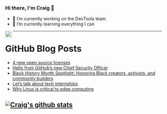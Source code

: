 ### Hi there, I'm Craig 👋

<!--
**CraigTeelFugro/CraigTeelFugro** is a ✨ _special_ ✨ repository because its `README.md` (this file) appears on your GitHub profile.

Here are some ideas to get you started:
-->

- 🔭 I’m currently working on the DevTools team
- 🌱 I’m currently learning everything I can

[<img align="left" alt="Craig Teel | LinkedIn" width="22px" src="https://cdn.jsdelivr.net/npm/simple-icons@v3/icons/linkedin.svg" />][linkedin]

---

# GitHub Blog Posts

<!-- BLOG-POST-LIST:START -->
- [4 new open source licenses](https://opensource.com/article/21/2/osi-licenses-cal-cern-ohl)
- [Hello from GitHub’s new Chief Security Officer](https://github.blog/2021-02-24-hello-from-githubs-new-chief-security-officer/)
- [Black History Month Spotlight: Honoring Black creators, activists, and community builders](https://github.blog/2021-02-24-black-history-month-spotlight-honoring-black-creators-activists-and-community-builders/)
- [Let’s talk about tech internships](https://github.blog/2021-02-24-lets-talk-about-tech-internships/)
- [Why Linux is critical to edge computing](https://opensource.com/article/21/2/linux-edge-computing)
<!-- BLOG-POST-LIST:END -->

## [![Craig's github stats](https://github-readme-stats.vercel.app/api?username=craigteelfugro)](https://github.com/anuraghazra/github-readme-stats)


[linkedin]: https://linkedin.com/in/craig-teel-b8786771
